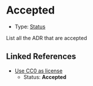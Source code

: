 # Accepted

* Type: [Status](status.md)

List all the ADR that are accepted

## Linked References

* [Use CC0 as license](../adr/0001-use-CC0-as-license.md)
  * Status: **Accepted**
